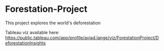 # Forestation-Project
This project explores the world's deforestation

Tableau viz available here: https://public.tableau.com/app/profile/aviad.lange/viz/ForestationProject/DeforestationInsights
